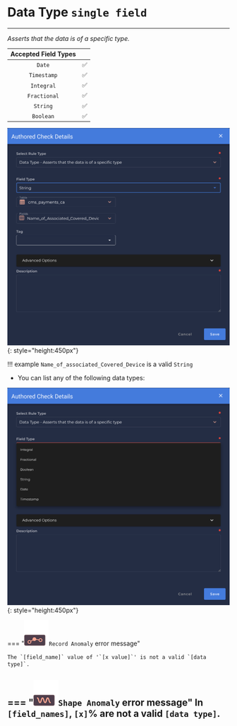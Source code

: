 # Data Type <spam id='single-field'>`single field`</spam>

---

*Asserts that the data is of a specific type.*

| Accepted Field Types   |                      |
| :--------------------: | :------------------: |
| `Date`                 | :white_check_mark:   |
| `Timestamp`            | :white_check_mark:   |
| `Integral`             | :white_check_mark:   |
| `Fractional`           | :white_check_mark:   |
| `String`               | :white_check_mark:   |
| `Boolean`              | :white_check_mark:   |

![Screenshot](../assets/checks/rule-types/data-type-check.png){: style="height:450px"}

!!! example
    `Name_of_associated_Covered_Device` is a valid `String`

* You can list any of the following data types:

![Screenshot](../assets/checks/rule-types/list-all-data-types-check.png){: style="height:450px"}

=== "![Screenshot](../assets/checks/rule-types/icons/icon-record-anomaly-dark.svg)`Record Anomaly` error message"

    The `[field_name]` value of '`[x value]`' is not a valid `[data type]`.

=== "![Screenshot](../assets/checks/rule-types/icons/icon-shape-anomaly-dark.svg)`Shape Anomaly` error message"
    In `[field_names]`, `[x]`% are not a valid `[data type]`.
---